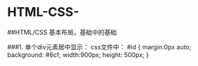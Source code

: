 # HTML-CSS-

##HTML/CSS 基本布局，基础中的基础

###1. 单个div元素居中显示：
      css文件中：
      #id { 
            margin:0px auto; 
            background: #6cf;
		        width:900px;
		        height: 500px;
		      }
      

